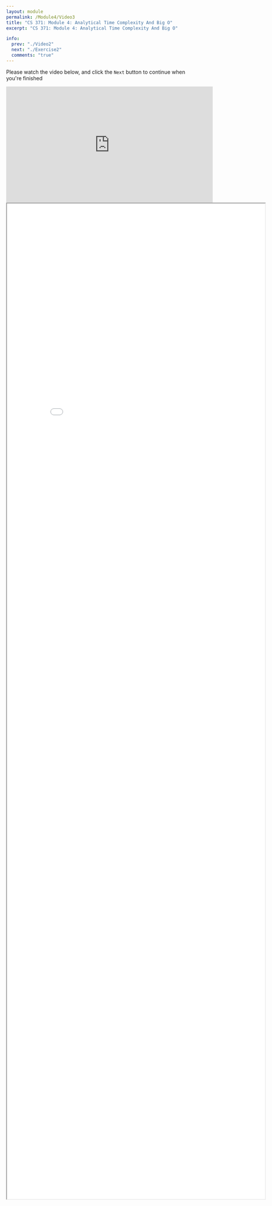 ```yaml
---
layout: module
permalink: /Module4/Video3
title: "CS 371: Module 4: Analytical Time Complexity And Big O"
excerpt: "CS 371: Module 4: Analytical Time Complexity And Big O"

info:
  prev: "./Video2"
  next: "./Exercise2"
  comments: "true"
---
```


<p>
Please watch the video below, and click the <code>Next</code> button to continue when you're finished
</p>

<iframe width="560" height="315" src="https://www.youtube.com/embed/SsbtdWKjXFs" frameborder="0" allow="accelerometer; autoplay; clipboard-write; encrypted-media; gyroscope; picture-in-picture" allowfullscreen></iframe>

<iframe src="../images/Module4/AnalyticalTimeComplexity.html" width="700" height="2700"></iframe>
